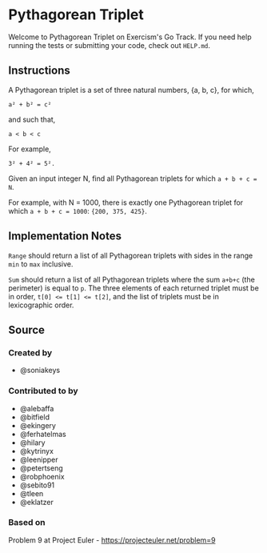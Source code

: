 # Pythagorean Triplet

Welcome to Pythagorean Triplet on Exercism's Go Track.
If you need help running the tests or submitting your code, check out `HELP.md`.

## Instructions

A Pythagorean triplet is a set of three natural numbers, {a, b, c}, for which,

```text
a² + b² = c²
```

and such that,

```text
a < b < c
```

For example,

```text
3² + 4² = 5².
```

Given an input integer N, find all Pythagorean triplets for which `a + b + c = N`.

For example, with N = 1000, there is exactly one Pythagorean triplet for which `a + b + c = 1000`: `{200, 375, 425}`.

## Implementation Notes

`Range` should return a list of all Pythagorean triplets with sides in the range `min` to `max` inclusive.

`Sum` should return a list of all Pythagorean triplets where the sum `a+b+c` (the perimeter) is equal to `p`.
The three elements of each returned triplet must be in order, `t[0] <= t[1] <= t[2]`, and the list of triplets must be in lexicographic order.

## Source

### Created by

- @soniakeys

### Contributed to by

- @alebaffa
- @bitfield
- @ekingery
- @ferhatelmas
- @hilary
- @kytrinyx
- @leenipper
- @petertseng
- @robphoenix
- @sebito91
- @tleen
- @eklatzer

### Based on

Problem 9 at Project Euler - https://projecteuler.net/problem=9